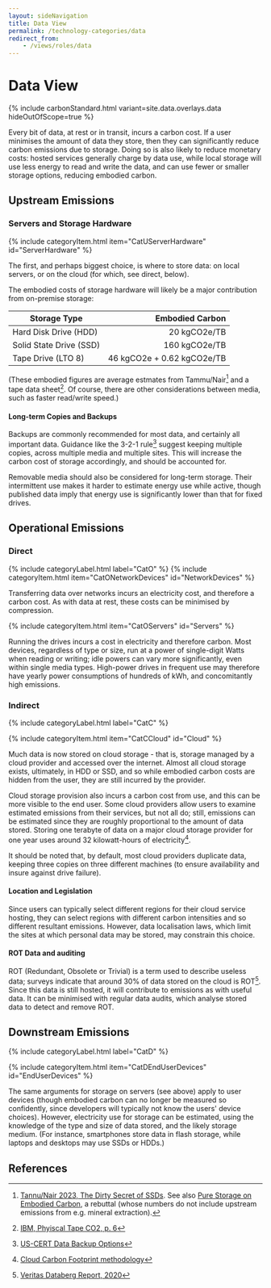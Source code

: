 ```yaml
---
layout: sideNavigation
title: Data View
permalink: /technology-categories/data
redirect_from:
    - /views/roles/data
---
```


# Data View

{% include carbonStandard.html variant=site.data.overlays.data hideOutOfScope=true %}

Every bit of data, at rest or in transit, incurs a carbon cost.
If a user minimises the amount of data they store, then they can significantly reduce carbon emissions due to storage. Doing so is also likely to reduce monetary costs: hosted services generally charge by data use, while local storage will use less energy to read and write the data, and can use fewer or smaller storage options, reducing embodied carbon.

## Upstream Emissions

### Servers and Storage Hardware 
{% include categoryItem.html item="CatUServerHardware" id="ServerHardware" %}

The first, and perhaps biggest choice, is where to store data: on local servers, or on the cloud (for which, see direct, below).

The embodied costs of storage hardware will likely be a major contribution from on-premise storage:

| Storage Type            | Embodied Carbon            |
| ----------------------- | -------------------------: |
| Hard Disk Drive (HDD)   | 20 kgCO2e/TB               |
| Solid State Drive (SSD) | 160 kgCO2e/TB              |
| Tape Drive (LTO 8)      | 46 kgCO2e + 0.62 kgCO2e/TB |

(These embodied figures are average estmates from Tammu/Nair[^dirtysecret] and a tape data sheet[^tapedrive]. Of course, there are other considerations between media, such as faster read/write speed.)

#### Long-term Copies and Backups

Backups are commonly recommended for most data, and certainly all important data. Guidance like the 3-2-1 rule[^321rule] suggest keeping multiple copies, across multiple media and multiple sites. This will increase the carbon cost of storage accordingly, and should be accounted for.

Removable media should also be considered for long-term storage. Their intermittent use makes it harder to estimate energy use while active, though published data imply that energy use is significantly lower than that for fixed drives.

## Operational Emissions

### Direct
{% include categoryLabel.html label="CatO" %}
{% include categoryItem.html item="CatONetworkDevices" id="NetworkDevices" %}

Transferring data over networks incurs an electricity cost, and therefore a carbon cost. As with data at rest, these costs can be minimised by compression.

{% include categoryItem.html item="CatOServers" id="Servers" %}

Running the drives incurs a cost in electricity and therefore carbon. Most devices, regardless of type or size, run at a power of single-digit Watts when reading or writing; idle powers can vary more significantly, even within single media types. High-power drives in frequent use may therefore have yearly power consumptions of hundreds of kWh, and concomitantly high emissions.

### Indirect

{% include categoryLabel.html label="CatC" %}

{% include categoryItem.html item="CatCCloud" id="Cloud" %}

Much data is now stored on cloud storage - that is, storage managed by a cloud provider and accessed over the internet. Almost all cloud storage exists, ultimately, in HDD or SSD, and so while embodied carbon costs are hidden from the user, they are still incurred by the provider.

Cloud storage provision also incurs a carbon cost from use, and this can be more visible to the end user. Some cloud providers allow users to examine estimated emissions from their services, but not all do; still, emissions can be estimated since they are roughly proportional to the amount of data stored. Storing one terabyte of data on a major cloud storage provider for one year uses around 32 kilowatt-hours of electricity[^CloudStorageRate].

It should be noted that, by default, most cloud providers duplicate data, keeping three copies on three different machines (to ensure availability and insure against drive failure).

#### Location and Legislation

Since users can typically select different regions for their cloud service hosting, they can select regions with different carbon intensities and so different resultant emissions. However, data localisation laws, which limit the sites at which personal data may be stored, may constrain this choice.

#### ROT Data and auditing

ROT (Redundant, Obsolete or Trivial) is a term used to describe useless data; surveys indicate that around 30% of data stored on the cloud is ROT[^ROTscale]. Since this data is still hosted, it will contribute to emissions as with useful data. It can be minimised with regular data audits, which analyse stored data to detect and remove ROT.

## Downstream Emissions

{% include categoryLabel.html label="CatD" %}

{% include categoryItem.html item="CatDEndUserDevices" id="EndUserDevices" %}

The same arguments for storage on servers (see above) apply to user devices (though embodied carbon can no longer be measured so confidently, since developers will typically not know the users' device choices). However, electricity use for storage can be estimated, using the knowledge of the type and size of data stored, and the likely storage medium. (For instance, smartphones store data in flash storage, while laptops and desktops may use SSDs or HDDs.)

## References
[^321rule]: [US-CERT Data Backup Options](https://www.cisa.gov/sites/default/files/publications/data_backup_options.pdf)
[^dirtysecret]: [Tannu/Nair 2023, The Dirty Secret of SSDs](https://arxiv.org/pdf/2207.10793). See also [Pure Storage on Embodied Carbon](https://blog.purestorage.com/perspectives/how-does-the-embodied-carbon-dioxide-equivalent-of-flash-compare-to-hdds/), a rebuttal (whose numbers do not include upstream emissions from e.g. mineral extraction).
[^tapedrive]: [IBM, Phyiscal Tape CO2, p. 6](https://www.ibm.com/downloads/cas/YE5WAQ0B)
[^ROTscale]: [Veritas Databerg Report, 2020](https://www.veritas.com/content/dam/www/en_us/documents/at-a-glance/AG_uk_databerg_report.pdf)
[^CloudStorageRate]: [Cloud Carbon Footprint methodology](https://www.cloudcarbonfootprint.org/docs/methodology/#storage)
